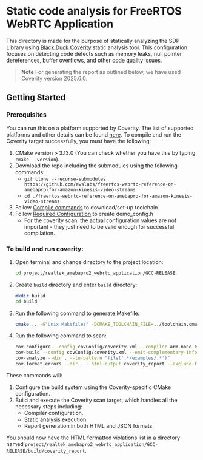 # Static code analysis for FreeRTOS WebRTC Application
This directory is made for the purpose of statically analyzing the SDP Library using
[Black Duck Coverity](https://www.blackduck.com/static-analysis-tools-sast/coverity.html) static analysis tool.
This configuration focuses on detecting code defects such as memory leaks, null pointer dereferences,
buffer overflows, and other code quality issues.

> **Note**
For generating the report as outlined below, we have used Coverity version 2025.6.0.

## Getting Started
### Prerequisites
You can run this on a platform supported by Coverity. The list of supported platforms and other details can be found [here](https://documentation.blackduck.com/bundle/coverity-docs/page/deploy-install-guide/topics/supported_platforms_for_coverity_analysis.html).
To compile and run the Coverity target successfully, you must have the following:

1. CMake version > 3.13.0 (You can check whether you have this by typing `cmake --version`).
1. Download the repo including the submodules using the following commands:
    - `git clone --recurse-submodules https://github.com/awslabs/freertos-webrtc-reference-on-amebapro-for-amazon-kinesis-video-streams`
    - `cd ./freertos-webrtc-reference-on-amebapro-for-amazon-kinesis-video-streams`
1. Follow [Compile commands](../../README.md) to download/set-up toolchain
1. Follow [Required Configuration](../../README.md) to create demo_config.h
    - For the coverity scan, the actual configuration values are not important - they just need to be valid enough for successful compilation.

### To build and run coverity:
1. Open terminal and change directory to the project location:
   ```sh
   cd project/realtek_amebapro2_webrtc_application/GCC-RELEASE
   ```
1. Create `build` directory and enter `build` directory:
   ```sh
   mkdir build
   cd build
   ```
1. Run the following command to generate Makefile:
   ```sh
   cmake .. -G"Unix Makefiles" -DCMAKE_TOOLCHAIN_FILE=../toolchain.cmake
   ```
1. Run the following command to scan:
   ```sh
   cov-configure --config covConfig/coverity.xml --compiler arm-none-eabi-gcc --comptype gcc --template
   cov-build --config covConfig/coverity.xml --emit-complementary-info --dir . make -j $(nproc)
   cov-analyze --dir . --tu-pattern "file('.*/examples/.*')"
   cov-format-errors --dir . --html-output coverity_report --exclude-files "mpu_armv8.h"
   ```

These commands will:
1. Configure the build system using the Coverity-specific CMake configuration.
2. Build and execute the Coverity scan target, which handles all the necessary steps including:
   - Compiler configuration.
   - Static analysis execution.
   - Report generation in both HTML and JSON formats.

You should now have the HTML formatted violations list in a directory named `project/realtek_amebapro2_webrtc_application/GCC-RELEASE/build/coverity_report`.
